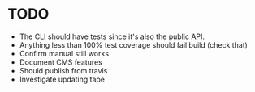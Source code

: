 # TODO
- The CLI should have tests since it's also the public API.
- Anything less than 100% test coverage should fail build (check that)
- Confirm manual still works
- Document CMS features
- Should publish from travis
- Investigate updating tape
